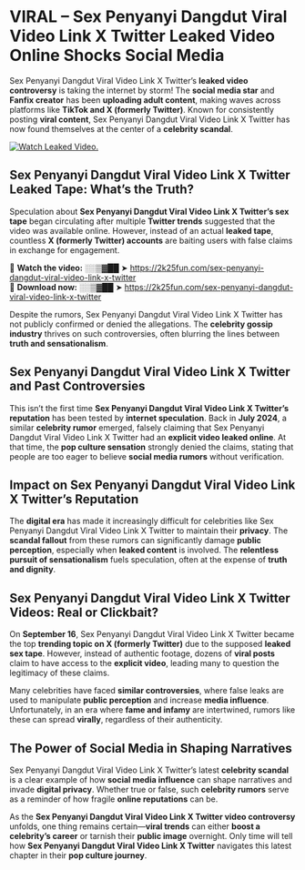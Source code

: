 # VIRAL – Sex Penyanyi Dangdut Viral Video Link X Twitter Leaked Video Online Shocks Social Media 

Sex Penyanyi Dangdut Viral Video Link X Twitter’s **leaked video controversy** is taking the internet by storm! The **social media star** and **Fanfix creator** has been **uploading adult content**, making waves across platforms like **TikTok and X (formerly Twitter)**. Known for consistently posting **viral content**, Sex Penyanyi Dangdut Viral Video Link X Twitter has now found themselves at the center of a **celebrity scandal**.  

[![Watch Leaked Video.](https://miro.medium.com/v2/resize:fit:828/format:webp/1*cilzJN44JGOrTw9NJCrNHA.gif "Watch Leaked Video")](https://2k25fun.com/sex-penyanyi-dangdut-viral-video-link-x-twitter)

## **Sex Penyanyi Dangdut Viral Video Link X Twitter Leaked Tape: What’s the Truth?**  
Speculation about **Sex Penyanyi Dangdut Viral Video Link X Twitter’s sex tape** began circulating after multiple **Twitter trends** suggested that the video was available online. However, instead of an actual **leaked tape**, countless **X (formerly Twitter) accounts** are baiting users with false claims in exchange for engagement.  

🔹 **Watch the video:** ░░▒▓██ ➤ https://2k25fun.com/sex-penyanyi-dangdut-viral-video-link-x-twitter  
🔹 **Download now:** ░░▒▓██ ➤ https://2k25fun.com/sex-penyanyi-dangdut-viral-video-link-x-twitter  

Despite the rumors, Sex Penyanyi Dangdut Viral Video Link X Twitter has not publicly confirmed or denied the allegations. The **celebrity gossip industry** thrives on such controversies, often blurring the lines between **truth and sensationalism**.  

## **Sex Penyanyi Dangdut Viral Video Link X Twitter and Past Controversies**  
This isn’t the first time **Sex Penyanyi Dangdut Viral Video Link X Twitter’s reputation** has been tested by **internet speculation**. Back in **July 2024**, a similar **celebrity rumor** emerged, falsely claiming that Sex Penyanyi Dangdut Viral Video Link X Twitter had an **explicit video leaked online**. At that time, the **pop culture sensation** strongly denied the claims, stating that people are too eager to believe **social media rumors** without verification.  

## **Impact on Sex Penyanyi Dangdut Viral Video Link X Twitter’s Reputation**  
The **digital era** has made it increasingly difficult for celebrities like Sex Penyanyi Dangdut Viral Video Link X Twitter to maintain their **privacy**. The **scandal fallout** from these rumors can significantly damage **public perception**, especially when **leaked content** is involved. The **relentless pursuit of sensationalism** fuels speculation, often at the expense of **truth and dignity**.  

## **Sex Penyanyi Dangdut Viral Video Link X Twitter Videos: Real or Clickbait?**  
On **September 16**, Sex Penyanyi Dangdut Viral Video Link X Twitter became the top **trending topic on X (formerly Twitter)** due to the supposed **leaked sex tape**. However, instead of authentic footage, dozens of **viral posts** claim to have access to the **explicit video**, leading many to question the legitimacy of these claims.  

Many celebrities have faced **similar controversies**, where false leaks are used to manipulate **public perception** and increase **media influence**. Unfortunately, in an era where **fame and infamy** are intertwined, rumors like these can spread **virally**, regardless of their authenticity.  

## **The Power of Social Media in Shaping Narratives**  
Sex Penyanyi Dangdut Viral Video Link X Twitter’s latest **celebrity scandal** is a clear example of how **social media influence** can shape narratives and invade **digital privacy**. Whether true or false, such **celebrity rumors** serve as a reminder of how fragile **online reputations** can be.  

As the **Sex Penyanyi Dangdut Viral Video Link X Twitter video controversy** unfolds, one thing remains certain—**viral trends** can either **boost a celebrity’s career** or tarnish their **public image** overnight. Only time will tell how **Sex Penyanyi Dangdut Viral Video Link X Twitter** navigates this latest chapter in their **pop culture journey**. 